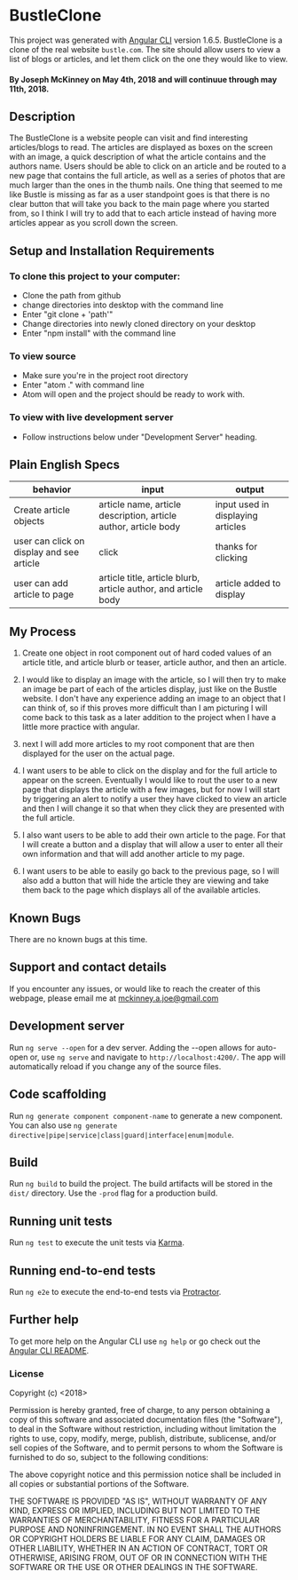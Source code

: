 # BustleClone

This project was generated with [Angular CLI](https://github.com/angular/angular-cli) version 1.6.5. BustleClone is a clone of the real website `bustle.com`.  The site should allow users to view a list of blogs or articles, and let them click on the one they would like to view.

#### By Joseph McKinney on May 4th, 2018 and will continuue through may 11th, 2018.

## Description

The BustleClone is a website people can visit and find interesting articles/blogs to read. The articles are displayed as boxes on the screen with an image, a quick description of what the article contains and the authors name.  Users should be able to click on an article and be routed to a new page that contains the full article, as well as a series of photos that are much larger than the ones in the thumb nails.  One thing that seemed to me like Bustle is missing as far as a user standpoint goes is that there is no clear button that will take you back to the main page where you started from, so I think I will try to add that to each article instead of having more articles appear as you scroll down the screen.  

## Setup and Installation Requirements
### To clone this project to your computer:
* Clone the path from github
* change directories into desktop with the command line
* Enter "git clone + 'path'"
* Change directories into newly cloned directory on your desktop
* Enter "npm install" with the command line
### To view source
 * Make sure you're in the project root directory
 * Enter "atom ." with command line
 * Atom will open and the project should be ready to work with.
### To view with live development server
 * Follow instructions below under "Development Server" heading.


## Plain English Specs

behavior | input | output
---------|-------|-------
Create article objects | article name, article description, article author, article body | input used in displaying articles
user can click on display and see article | click | thanks for clicking
user can add article to page | article title, article blurb, article author, and article body| article added to display

## My Process

1.  Create one object in root component out of hard coded values of an article title, and article blurb or teaser, article author, and then an article.  

2.  I would like to display an image with the article, so I will then try to make an image be part of each of the articles display, just like on the Bustle website.  I don't have any experience adding an image to an object that I can think of, so if this proves more difficult than I am picturing I will come back to this task as a later addition to the project when I have a little more practice with angular.

3. next I will add more articles to my root component that are then displayed for the user on the actual page.

4.  I want users to be able to click on the display and for the full article to appear on the screen.  Eventually I would like to rout the user to a new page that displays the article with a few images, but for now I will start by triggering an alert to notify a user they have clicked to view an article and then I will change it so that when they click they are presented with the full article.

5.  I also want users to be able to add their own article to the page.  For that I will create a button and a display that will allow a user to enter all their own information and that will add another article to my page.

6.  I want users to be able to easily go back to the previous page, so I will also add a button that will hide the article they are viewing and take them back to the page which displays all of the available articles.




## Known Bugs

There are no known bugs at this time.

## Support and contact details

If you encounter any issues, or would like to reach the creater of this webpage, please email me at mckinney.a.joe@gmail.com



## Development server

Run `ng serve --open` for a dev server.  Adding the --open allows for auto-open or, use `ng serve` and navigate  to `http://localhost:4200/`. The app will automatically reload if you change any of the source files.

## Code scaffolding

Run `ng generate component component-name` to generate a new component. You can also use `ng generate directive|pipe|service|class|guard|interface|enum|module`.

## Build

Run `ng build` to build the project. The build artifacts will be stored in the `dist/` directory. Use the `-prod` flag for a production build.

## Running unit tests

Run `ng test` to execute the unit tests via [Karma](https://karma-runner.github.io).

## Running end-to-end tests

Run `ng e2e` to execute the end-to-end tests via [Protractor](http://www.protractortest.org/).

## Further help

To get more help on the Angular CLI use `ng help` or go check out the [Angular CLI README](https://github.com/angular/angular-cli/blob/master/README.md).

### License

Copyright (c) <2018> <Joseph McKinney>

Permission is hereby granted, free of charge, to any person obtaining a copy
of this software and associated documentation files (the "Software"), to deal
in the Software without restriction, including without limitation the rights
to use, copy, modify, merge, publish, distribute, sublicense, and/or sell
copies of the Software, and to permit persons to whom the Software is
furnished to do so, subject to the following conditions:

The above copyright notice and this permission notice shall be included in all
copies or substantial portions of the Software.

THE SOFTWARE IS PROVIDED "AS IS", WITHOUT WARRANTY OF ANY KIND, EXPRESS OR
IMPLIED, INCLUDING BUT NOT LIMITED TO THE WARRANTIES OF MERCHANTABILITY,
FITNESS FOR A PARTICULAR PURPOSE AND NONINFRINGEMENT. IN NO EVENT SHALL THE
AUTHORS OR COPYRIGHT HOLDERS BE LIABLE FOR ANY CLAIM, DAMAGES OR OTHER
LIABILITY, WHETHER IN AN ACTION OF CONTRACT, TORT OR OTHERWISE, ARISING FROM,
OUT OF OR IN CONNECTION WITH THE SOFTWARE OR THE USE OR OTHER DEALINGS IN THE
SOFTWARE.
